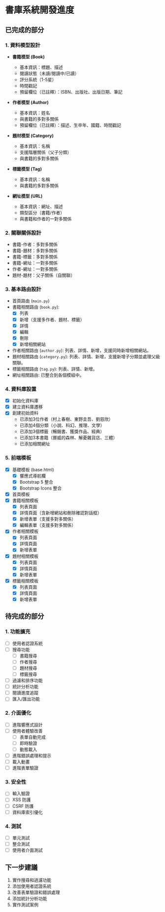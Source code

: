 # 書庫系統開發進度

## 已完成的部分

### 1. 資料模型設計
- **書籍模型 (Book)**
  - 基本資訊：標題、描述
  - 閱讀狀態（未讀/閱讀中/已讀）
  - 評分系統（1-5星）
  - 時間戳記
  - 預留欄位（已註釋）：ISBN、出版社、出版日期、筆記

- **作者模型 (Author)**
  - 基本資訊：姓名
  - 與書籍的多對多關係
  - 預留欄位（已註釋）：描述、生卒年、國籍、時間戳記

- **題材模型 (Category)**
  - 基本資訊：名稱
  - 支援階層關係（父子分類）
  - 與書籍的多對多關係

- **標籤模型 (Tag)**
  - 基本資訊：名稱
  - 與書籍的多對多關係

- **網址模型 (URL)**
  - 基本資訊：網址、描述
  - 類型區分（書籍/作者）
  - 與書籍和作者的一對多關係

### 2. 關聯關係設計
- 書籍-作者：多對多關係
- 書籍-題材：多對多關係
- 書籍-標籤：多對多關係
- 書籍-網址：一對多關係
- 作者-網址：一對多關係
- 題材-題材：父子關係（自關聯）

### 3. 基本路由設計
- 首頁路由 (`main.py`)
- 書籍相關路由 (`book.py`): 
  - [x] 列表
  - [x] 新增（支援多作者、題材、標籤）
  - [x] 詳情
  - [x] 編輯
  - [x] 刪除
  - [x] 新增相關網站
- 作者相關路由 (`author.py`): 列表、詳情、新增，支援同時新增相關網站。
- 題材相關路由 (`category.py`): 列表、詳情、新增，支援新增子分類並處理父級關聯。
- 標籤相關路由 (`tag.py`): 列表、詳情、新增。
- 網址相關路由: 已整合到各個模組中。

### 4. 資料庫設置
- [x] 初始化資料庫
- [x] 建立資料庫遷移
- [x] 創建初始資料
  - 已添加3位作者（村上春樹、東野圭吾、劉慈欣）
  - 已添加4個分類（小說、科幻、推理、文學）
  - 已添加3個標籤（暢銷書、獲獎作品、經典）
  - 已添加3本書籍（挪威的森林、解憂雜貨店、三體）
  - 已添加相關網址

### 5. 前端模板
- [x] 基礎模板 (base.html)
  - [x] 響應式導航欄
  - [x] Bootstrap 5 整合
  - [x] Bootstrap Icons 整合
- [x] 首頁模板
- [x] 書籍相關模板
  - [x] 列表頁面
  - [x] 詳情頁面（含新增網站和刪除確認對話框）
  - [x] 新增表單（支援多對多關係）
  - [x] 編輯表單（支援多對多關係）
- [x] 作者相關模板
  - [x] 列表頁面
  - [x] 詳情頁面
  - [x] 新增表單
- [x] 題材相關模板
  - [x] 列表頁面
  - [x] 詳情頁面
  - [x] 新增表單
- [x] 標籤相關模板
  - [x] 列表頁面
  - [x] 詳情頁面
  - [x] 新增表單

## 待完成的部分

### 1. 功能擴充
- [ ] 使用者認證系統
- [ ] 搜尋功能
  - [ ] 書籍搜尋
  - [ ] 作者搜尋
  - [ ] 題材搜尋
  - [ ] 標籤搜尋
- [ ] 過濾和排序功能
- [ ] 統計分析功能
- [ ] 閱讀進度追蹤
- [ ] 匯入/匯出功能

### 2. 介面優化
- [ ] 進階響應式設計
- [ ] 使用者體驗改善
  - [ ] 表單自動完成
  - [ ] 即時驗證
  - [ ] 動態載入
- [ ] 進階錯誤處理和提示
- [ ] 載入動畫
- [ ] 進階表單驗證

### 3. 安全性
- [ ] 輸入驗證
- [ ] XSS 防護
- [ ] CSRF 防護
- [ ] 資料庫索引優化

### 4. 測試
- [ ] 單元測試
- [ ] 整合測試
- [ ] 使用者介面測試

## 下一步建議
1. 實作搜尋和過濾功能
2. 添加使用者認證系統
3. 改善表單驗證和錯誤處理
4. 添加統計分析功能
5. 實作測試案例 